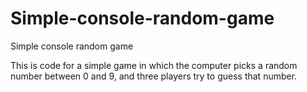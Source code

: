 # Simple-console-random-game
Simple console random game

This is code for a simple game in which the computer picks a random number between 0 and 9, and three players try to guess that number.
